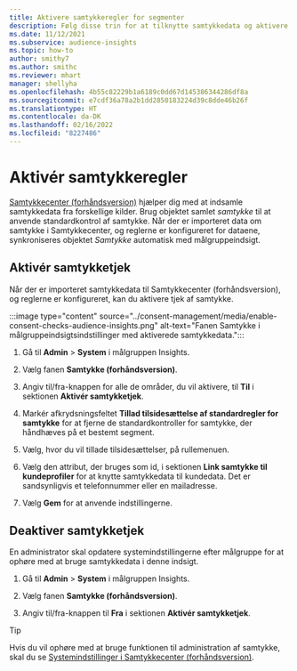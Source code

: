 ```yaml
---
title: Aktivere samtykkeregler for segmenter
description: Følg disse trin for at tilknytte samtykkedata og aktivere kontrol af samtykke i målgruppeindsigt. En administrator kan også deaktivere kontrol af samtykke.
ms.date: 11/12/2021
ms.subservice: audience-insights
ms.topic: how-to
author: smithy7
ms.author: smithc
ms.reviewer: mhart
manager: shellyha
ms.openlocfilehash: 4b55c82229b1a6189c0dd67d145386344286df8a
ms.sourcegitcommit: e7cdf36a78a2b1dd2850183224d39c8dde46b26f
ms.translationtype: HT
ms.contentlocale: da-DK
ms.lasthandoff: 02/16/2022
ms.locfileid: "8227486"
---
```

# <a name="activate-consent-rules"></a>Aktivér samtykkeregler

[Samtykkecenter (forhåndsversion)](../consent-management/overview.md) hjælper dig med at indsamle samtykkedata fra forskellige kilder. Brug objektet samlet *samtykke* til at anvende standardkontrol af samtykke. Når der er importeret data om samtykke i Samtykkecenter, og reglerne er konfigureret for dataene, synkroniseres objektet *Samtykke* automatisk med målgruppeindsigt.

## <a name="enable-consent-checks"></a>Aktivér samtykketjek

Når der er importeret samtykkedata til Samtykkecenter (forhåndsversion), og reglerne er konfigureret, kan du aktivere tjek af samtykke. 

:::image type="content" source="../consent-management/media/enable-consent-checks-audience-insights.png" alt-text="Fanen Samtykke i målgruppeindsigtsindstillinger med aktiverede samtykkedata.":::

1. Gå til **Admin** > **System** i målgruppen Insights.

1. Vælg fanen **Samtykke (forhåndsversion)**.

1. Angiv til/fra-knappen for alle de områder, du vil aktivere, til **Til** i sektionen **Aktivér samtykketjek**.

1. Markér afkrydsningsfeltet **Tillad tilsidesættelse af standardregler for samtykke** for at fjerne de standardkontroller for samtykke, der håndhæves på et bestemt segment. 

1. Vælg, hvor du vil tillade tilsidesættelser, på rullemenuen.     

1. Vælg den attribut, der bruges som id, i sektionen **Link samtykke til kundeprofiler** for at knytte samtykkedata til kundedata. Det er sandsynligvis et telefonnummer eller en mailadresse. 

1. Vælg **Gem** for at anvende indstillingerne.

## <a name="disable-consent-checks"></a>Deaktiver samtykketjek

En administrator skal opdatere systemindstillingerne efter målgruppe for at ophøre med at bruge samtykkedata i denne indsigt.

1. Gå til **Admin** > **System** i målgruppen Insights.

1. Vælg fanen **Samtykke (forhåndsversion)**.

1. Angiv til/fra-knappen til **Fra** i sektionen **Aktivér samtykketjek**.

> [!TIP]
> Hvis du vil ophøre med at bruge funktionen til administration af samtykke, skal du se [Systemindstillinger i Samtykkecenter (forhåndsversion)](../consent-management/system-settings.md).
